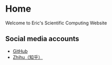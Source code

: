 # Home

Welcome to Eric's Scientific Computing Website


## Social media accounts

- [GitHub](https://github.com/eric2003/)
- [Zhihu（知乎）](https://www.zhihu.com/people/jia-fei-miao-18-13/)


